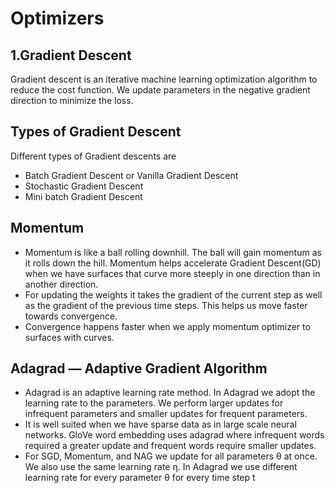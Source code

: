 # Optimizers

## 1.Gradient Descent
Gradient descent is an iterative machine learning optimization algorithm to reduce the cost function. We update parameters in the negative gradient direction to minimize the loss.

## Types of Gradient Descent
Different types of Gradient descents are
- Batch Gradient Descent or Vanilla Gradient Descent
- Stochastic Gradient Descent
- Mini batch Gradient Descent

## Momentum
- Momentum is like a ball rolling downhill. The ball will gain momentum as it rolls down the hill. Momentum helps accelerate Gradient Descent(GD) when we have surfaces that curve more steeply in one direction than in another direction.
- For updating the weights it takes the gradient of the current step as well as the gradient of the previous time steps. This helps us move faster towards convergence.
- Convergence happens faster when we apply momentum optimizer to surfaces with curves.

## Adagrad — Adaptive Gradient Algorithm
- Adagrad is an adaptive learning rate method. In Adagrad we adopt the learning rate to the parameters. We perform larger updates for infrequent parameters and smaller updates for frequent parameters.
- It is well suited when we have sparse data as in large scale neural networks. GloVe word embedding uses adagrad where infrequent words required a greater update and frequent words require smaller updates.
- For SGD, Momentum, and NAG we update for all parameters θ at once. We also use the same learning rate η. In Adagrad we use different learning rate for every parameter θ for every time step t
